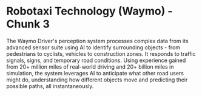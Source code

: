 # Robotaxi Technology (Waymo) - Chunk 3
The Waymo Driver's perception system processes complex data from its advanced sensor suite using AI to identify surrounding objects - from pedestrians to cyclists, vehicles to construction zones. It responds to traffic signals, signs, and temporary road conditions. Using experience gained from 20+ million miles of real-world driving and 20+ billion miles in simulation, the system leverages AI to anticipate what other road users might do, understanding how different objects move and predicting their possible paths, all instantaneously.
